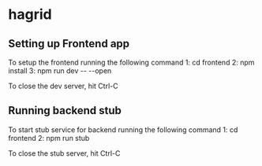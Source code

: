 # hagrid

## Setting up Frontend app
To setup the frontend running the following command
  1: cd frontend
  2: npm install
  3: npm run dev -- --open

To close the dev server, hit Ctrl-C

## Running backend stub
To start stub service for backend running the following command
  1: cd frontend
  2: npm run stub

To close the stub server, hit Ctrl-C